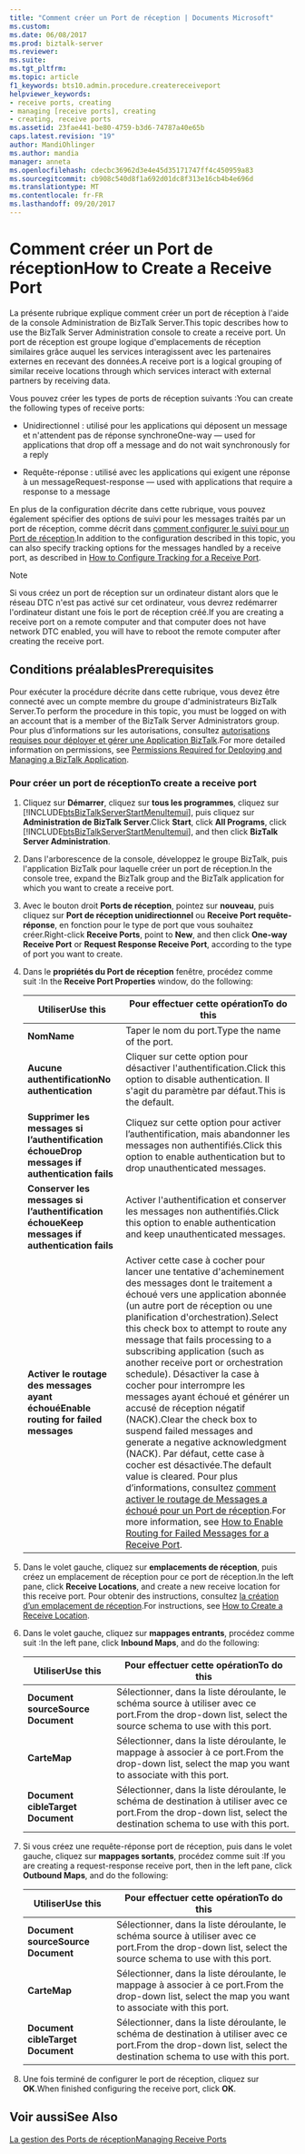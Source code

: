 ```yaml
---
title: "Comment créer un Port de réception | Documents Microsoft"
ms.custom: 
ms.date: 06/08/2017
ms.prod: biztalk-server
ms.reviewer: 
ms.suite: 
ms.tgt_pltfrm: 
ms.topic: article
f1_keywords: bts10.admin.procedure.createreceiveport
helpviewer_keywords:
- receive ports, creating
- managing [receive ports], creating
- creating, receive ports
ms.assetid: 23fae441-be80-4759-b3d6-74787a40e65b
caps.latest.revision: "19"
author: MandiOhlinger
ms.author: mandia
manager: anneta
ms.openlocfilehash: cdecbc36962d3e4e45d35171747ff4c450959a83
ms.sourcegitcommit: cb908c540d8f1a692d01dc8f313e16cb4b4e696d
ms.translationtype: MT
ms.contentlocale: fr-FR
ms.lasthandoff: 09/20/2017
---
```

# <a name="how-to-create-a-receive-port"></a><span data-ttu-id="55b96-102">Comment créer un Port de réception</span><span class="sxs-lookup"><span data-stu-id="55b96-102">How to Create a Receive Port</span></span>
<span data-ttu-id="55b96-103">La présente rubrique explique comment créer un port de réception à l'aide de la console Administration de BizTalk Server.</span><span class="sxs-lookup"><span data-stu-id="55b96-103">This topic describes how to use the BizTalk Server Administration console to create a receive port.</span></span> <span data-ttu-id="55b96-104">Un port de réception est groupe logique d'emplacements de réception similaires grâce auquel les services interagissent avec les partenaires externes en recevant des données.</span><span class="sxs-lookup"><span data-stu-id="55b96-104">A receive port is a logical grouping of similar receive locations through which services interact with external partners by receiving data.</span></span>  
  
 <span data-ttu-id="55b96-105">Vous pouvez créer les types de ports de réception suivants :</span><span class="sxs-lookup"><span data-stu-id="55b96-105">You can create the following types of receive ports:</span></span>  
  
-   <span data-ttu-id="55b96-106">Unidirectionnel : utilisé pour les applications qui déposent un message et n'attendent pas de réponse synchrone</span><span class="sxs-lookup"><span data-stu-id="55b96-106">One-way — used for applications that drop off a message and do not wait synchronously for a reply</span></span>  
  
-   <span data-ttu-id="55b96-107">Requête-réponse : utilisé avec les applications qui exigent une réponse à un message</span><span class="sxs-lookup"><span data-stu-id="55b96-107">Request-response — used with applications that require a response to a message</span></span>  
  
 <span data-ttu-id="55b96-108">En plus de la configuration décrite dans cette rubrique, vous pouvez également spécifier des options de suivi pour les messages traités par un port de réception, comme décrit dans [comment configurer le suivi pour un Port de réception](../core/how-to-configure-tracking-for-a-receive-port.md).</span><span class="sxs-lookup"><span data-stu-id="55b96-108">In addition to the configuration described in this topic, you can also specify tracking options for the messages handled by a receive port, as described in [How to Configure Tracking for a Receive Port](../core/how-to-configure-tracking-for-a-receive-port.md).</span></span>  
  
> [!NOTE]
>  <span data-ttu-id="55b96-109">Si vous créez un port de réception sur un ordinateur distant alors que le réseau DTC n'est pas activé sur cet ordinateur, vous devrez redémarrer l'ordinateur distant une fois le port de réception créé.</span><span class="sxs-lookup"><span data-stu-id="55b96-109">If you are creating a receive port on a remote computer and that computer does not have network DTC enabled, you will have to reboot the remote computer after creating the receive port.</span></span>  
  
## <a name="prerequisites"></a><span data-ttu-id="55b96-110">Conditions préalables</span><span class="sxs-lookup"><span data-stu-id="55b96-110">Prerequisites</span></span>  
 <span data-ttu-id="55b96-111">Pour exécuter la procédure décrite dans cette rubrique, vous devez être connecté avec un compte membre du groupe d'administrateurs BizTalk Server.</span><span class="sxs-lookup"><span data-stu-id="55b96-111">To perform the procedure in this topic, you must be logged on with an account that is a member of the BizTalk Server Administrators group.</span></span> <span data-ttu-id="55b96-112">Pour plus d’informations sur les autorisations, consultez [autorisations requises pour déployer et gérer une Application BizTalk](../core/permissions-required-for-deploying-and-managing-a-biztalk-application.md).</span><span class="sxs-lookup"><span data-stu-id="55b96-112">For more detailed information on permissions, see [Permissions Required for Deploying and Managing a BizTalk Application](../core/permissions-required-for-deploying-and-managing-a-biztalk-application.md).</span></span>  
  
### <a name="to-create-a-receive-port"></a><span data-ttu-id="55b96-113">Pour créer un port de réception</span><span class="sxs-lookup"><span data-stu-id="55b96-113">To create a receive port</span></span>  
  
1.  <span data-ttu-id="55b96-114">Cliquez sur **Démarrer**, cliquez sur **tous les programmes**, cliquez sur [!INCLUDE[btsBizTalkServerStartMenuItemui](../includes/btsbiztalkserverstartmenuitemui-md.md)], puis cliquez sur **Administration de BizTalk Server**.</span><span class="sxs-lookup"><span data-stu-id="55b96-114">Click **Start**, click **All Programs**, click [!INCLUDE[btsBizTalkServerStartMenuItemui](../includes/btsbiztalkserverstartmenuitemui-md.md)], and then click **BizTalk Server Administration**.</span></span>  
  
2.  <span data-ttu-id="55b96-115">Dans l'arborescence de la console, développez le groupe BizTalk, puis l'application BizTalk pour laquelle créer un port de réception.</span><span class="sxs-lookup"><span data-stu-id="55b96-115">In the console tree, expand the BizTalk group and the BizTalk application for which you want to create a receive port.</span></span>  
  
3.  <span data-ttu-id="55b96-116">Avec le bouton droit **Ports de réception**, pointez sur **nouveau**, puis cliquez sur **Port de réception unidirectionnel** ou **Receive Port requête-réponse**, en fonction pour le type de port que vous souhaitez créer.</span><span class="sxs-lookup"><span data-stu-id="55b96-116">Right-click **Receive Ports**, point to **New**, and then click **One-way Receive Port** or **Request Response Receive Port**, according to the type of port you want to create.</span></span>  
  
4.  <span data-ttu-id="55b96-117">Dans le **propriétés du Port de réception** fenêtre, procédez comme suit :</span><span class="sxs-lookup"><span data-stu-id="55b96-117">In the **Receive Port Properties** window, do the following:</span></span>  
  
    |<span data-ttu-id="55b96-118">Utiliser</span><span class="sxs-lookup"><span data-stu-id="55b96-118">Use this</span></span>|<span data-ttu-id="55b96-119">Pour effectuer cette opération</span><span class="sxs-lookup"><span data-stu-id="55b96-119">To do this</span></span>|  
    |--------------|----------------|  
    |<span data-ttu-id="55b96-120">**Nom**</span><span class="sxs-lookup"><span data-stu-id="55b96-120">**Name**</span></span>|<span data-ttu-id="55b96-121">Taper le nom du port.</span><span class="sxs-lookup"><span data-stu-id="55b96-121">Type the name of the port.</span></span>|  
    |<span data-ttu-id="55b96-122">**Aucune authentification**</span><span class="sxs-lookup"><span data-stu-id="55b96-122">**No authentication**</span></span>|<span data-ttu-id="55b96-123">Cliquer sur cette option pour désactiver l'authentification.</span><span class="sxs-lookup"><span data-stu-id="55b96-123">Click this option to disable authentication.</span></span> <span data-ttu-id="55b96-124">Il s'agit du paramètre par défaut.</span><span class="sxs-lookup"><span data-stu-id="55b96-124">This is the default.</span></span>|  
    |<span data-ttu-id="55b96-125">**Supprimer les messages si l’authentification échoue**</span><span class="sxs-lookup"><span data-stu-id="55b96-125">**Drop messages if authentication fails**</span></span>|<span data-ttu-id="55b96-126">Cliquez sur cette option pour activer l’authentification, mais abandonner les messages non authentifiés.</span><span class="sxs-lookup"><span data-stu-id="55b96-126">Click this option to enable authentication but to drop unauthenticated messages.</span></span>|  
    |<span data-ttu-id="55b96-127">**Conserver les messages si l’authentification échoue**</span><span class="sxs-lookup"><span data-stu-id="55b96-127">**Keep messages if authentication fails**</span></span>|<span data-ttu-id="55b96-128">Activer l'authentification et conserver les messages non authentifiés.</span><span class="sxs-lookup"><span data-stu-id="55b96-128">Click this option to enable authentication and keep unauthenticated messages.</span></span>|  
    |<span data-ttu-id="55b96-129">**Activer le routage des messages ayant échoué**</span><span class="sxs-lookup"><span data-stu-id="55b96-129">**Enable routing for failed messages**</span></span>|<span data-ttu-id="55b96-130">Activer cette case à cocher pour lancer une tentative d'acheminement des messages dont le traitement a échoué vers une application abonnée (un autre port de réception ou une planification d'orchestration).</span><span class="sxs-lookup"><span data-stu-id="55b96-130">Select this check box to attempt to route any message that fails processing to a subscribing application (such as another receive port or orchestration schedule).</span></span> <span data-ttu-id="55b96-131">Désactiver la case à cocher pour interrompre les messages ayant échoué et générer un accusé de réception négatif (NACK).</span><span class="sxs-lookup"><span data-stu-id="55b96-131">Clear the check box to suspend failed messages and generate a negative acknowledgment (NACK).</span></span> <span data-ttu-id="55b96-132">Par défaut, cette case à cocher est désactivée.</span><span class="sxs-lookup"><span data-stu-id="55b96-132">The default value is cleared.</span></span> <span data-ttu-id="55b96-133">Pour plus d’informations, consultez [comment activer le routage de Messages a échoué pour un Port de réception](../core/how-to-enable-routing-for-failed-messages-for-a-receive-port.md).</span><span class="sxs-lookup"><span data-stu-id="55b96-133">For more information, see [How to Enable Routing for Failed Messages for a Receive Port](../core/how-to-enable-routing-for-failed-messages-for-a-receive-port.md).</span></span>|  
  
5.  <span data-ttu-id="55b96-134">Dans le volet gauche, cliquez sur **emplacements de réception**, puis créez un emplacement de réception pour ce port de réception.</span><span class="sxs-lookup"><span data-stu-id="55b96-134">In the left pane, click **Receive Locations**, and create a new receive location for this receive port.</span></span> <span data-ttu-id="55b96-135">Pour obtenir des instructions, consultez [la création d’un emplacement de réception](../core/how-to-create-a-receive-location.md).</span><span class="sxs-lookup"><span data-stu-id="55b96-135">For instructions, see [How to Create a Receive Location](../core/how-to-create-a-receive-location.md).</span></span>  
  
6.  <span data-ttu-id="55b96-136">Dans le volet gauche, cliquez sur **mappages entrants**, procédez comme suit :</span><span class="sxs-lookup"><span data-stu-id="55b96-136">In the left pane, click **Inbound Maps**, and do the following:</span></span>  
  
    |<span data-ttu-id="55b96-137">Utiliser</span><span class="sxs-lookup"><span data-stu-id="55b96-137">Use this</span></span>|<span data-ttu-id="55b96-138">Pour effectuer cette opération</span><span class="sxs-lookup"><span data-stu-id="55b96-138">To do this</span></span>|  
    |--------------|----------------|  
    |<span data-ttu-id="55b96-139">**Document source**</span><span class="sxs-lookup"><span data-stu-id="55b96-139">**Source Document**</span></span>|<span data-ttu-id="55b96-140">Sélectionner, dans la liste déroulante, le schéma source à utiliser avec ce port.</span><span class="sxs-lookup"><span data-stu-id="55b96-140">From the drop-down list, select the source schema to use with this port.</span></span>|  
    |<span data-ttu-id="55b96-141">**Carte**</span><span class="sxs-lookup"><span data-stu-id="55b96-141">**Map**</span></span>|<span data-ttu-id="55b96-142">Sélectionner, dans la liste déroulante, le mappage à associer à ce port.</span><span class="sxs-lookup"><span data-stu-id="55b96-142">From the drop-down list, select the map you want to associate with this port.</span></span>|  
    |<span data-ttu-id="55b96-143">**Document cible**</span><span class="sxs-lookup"><span data-stu-id="55b96-143">**Target Document**</span></span>|<span data-ttu-id="55b96-144">Sélectionner, dans la liste déroulante, le schéma de destination à utiliser avec ce port.</span><span class="sxs-lookup"><span data-stu-id="55b96-144">From the drop-down list, select the destination schema to use with this port.</span></span>|  
  
7.  <span data-ttu-id="55b96-145">Si vous créez une requête-réponse port de réception, puis dans le volet gauche, cliquez sur **mappages sortants**, procédez comme suit :</span><span class="sxs-lookup"><span data-stu-id="55b96-145">If you are creating a request-response receive port, then in the left pane, click **Outbound Maps**, and do the following:</span></span>  
  
    |<span data-ttu-id="55b96-146">Utiliser</span><span class="sxs-lookup"><span data-stu-id="55b96-146">Use this</span></span>|<span data-ttu-id="55b96-147">Pour effectuer cette opération</span><span class="sxs-lookup"><span data-stu-id="55b96-147">To do this</span></span>|  
    |--------------|----------------|  
    |<span data-ttu-id="55b96-148">**Document source**</span><span class="sxs-lookup"><span data-stu-id="55b96-148">**Source Document**</span></span>|<span data-ttu-id="55b96-149">Sélectionner, dans la liste déroulante, le schéma source à utiliser avec ce port.</span><span class="sxs-lookup"><span data-stu-id="55b96-149">From the drop-down list, select the source schema to use with this port.</span></span>|  
    |<span data-ttu-id="55b96-150">**Carte**</span><span class="sxs-lookup"><span data-stu-id="55b96-150">**Map**</span></span>|<span data-ttu-id="55b96-151">Sélectionner, dans la liste déroulante, le mappage à associer à ce port.</span><span class="sxs-lookup"><span data-stu-id="55b96-151">From the drop-down list, select the map you want to associate with this port.</span></span>|  
    |<span data-ttu-id="55b96-152">**Document cible**</span><span class="sxs-lookup"><span data-stu-id="55b96-152">**Target Document**</span></span>|<span data-ttu-id="55b96-153">Sélectionner, dans la liste déroulante, le schéma de destination à utiliser avec ce port.</span><span class="sxs-lookup"><span data-stu-id="55b96-153">From the drop-down list, select the destination schema to use with this port.</span></span>|  
  
8.  <span data-ttu-id="55b96-154">Une fois terminé de configurer le port de réception, cliquez sur **OK**.</span><span class="sxs-lookup"><span data-stu-id="55b96-154">When finished configuring the receive port, click **OK**.</span></span>  
  
## <a name="see-also"></a><span data-ttu-id="55b96-155">Voir aussi</span><span class="sxs-lookup"><span data-stu-id="55b96-155">See Also</span></span>  
 [<span data-ttu-id="55b96-156">La gestion des Ports de réception</span><span class="sxs-lookup"><span data-stu-id="55b96-156">Managing Receive Ports</span></span>](../core/managing-receive-ports.md)